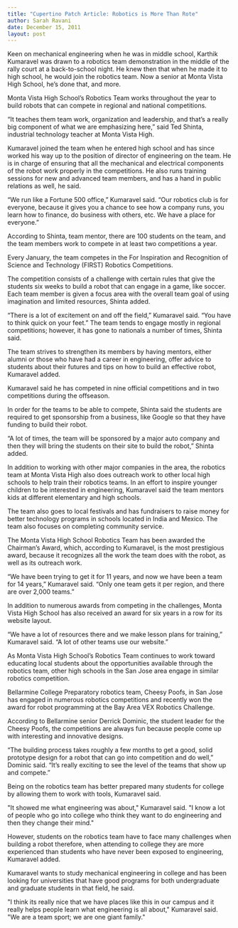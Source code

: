 ```yaml
---
title: "Cupertino Patch Article: Robotics is More Than Rote"
author: Sarah Ravani
date: December 15, 2011
layout: post
---
```


Keen on mechanical engineering when he was in middle school, Karthik Kumaravel
was drawn to a robotics team demonstration in the middle of the rally court at a
back-to-school night. He knew then that when he made it to high school, he would
join the robotics team. Now a senior at Monta Vista High School, he’s done that,
and more.

Monta Vista High School’s Robotics Team works throughout the year to build
robots that can compete in regional and national competitions.

“It teaches them team work, organization and leadership, and that’s a really big
component of what we are emphasizing here,” said Ted Shinta, industrial
technology teacher at Monta Vista High.

Kumaravel joined the team when he entered high school and has since worked his
way up to the position of director of engineering on the team. He is in charge
of ensuring that all the mechanical and electrical components of the robot work
properly in the competitions. He also runs training sessions for new and
advanced team members, and has a hand in public relations as well, he said.

“We run like a Fortune 500 office,” Kumaravel said. “Our robotics club is for
everyone, because it gives you a chance to see how a company runs, you learn how
to finance, do business with others, etc. We have a place for everyone.”

According to Shinta, team mentor, there are 100 students on the team, and the
team members work to compete in at least two competitions a year.

Every January, the team competes in the For Inspiration and Recognition of
Science and Technology (FIRST) Robotics Competitions.

The competition consists of a challenge with certain rules that give the
students six weeks to build a robot that can engage in a game, like soccer. Each
team member is given a focus area with the overall team goal of using
imagination and limited resources, Shinta added.

“There is a lot of excitement on and off the field,” Kumaravel said. “You have
to think quick on your feet.” The team tends to engage mostly in regional
competitions; however, it has gone to nationals a number of times, Shinta said.

The team strives to strengthen its members by having mentors, either alumni or
those who have had a career in engineering, offer advice to students about their
futures and tips on how to build an effective robot, Kumaravel added.

Kumaravel said he has competed in nine official competitions and in two
competitions during the offseason.

In order for the teams to be able to compete, Shinta said the students are
required to get sponsorship from a business, like Google so that they have
funding to build their robot.

“A lot of times, the team will be sponsored by a major auto company and then
they will bring the students on their site to build the robot,” Shinta added.

In addition to working with other major companies in the area, the robotics team
at Monta Vista High also does outreach work to other local high schools to help
train their robotics teams. In an effort to inspire younger children to be
interested in engineering, Kumaravel said the team mentors kids at different
elementary and high schools.

The team also goes to local festivals and has fundraisers to raise money for
better technology programs in schools located in India and Mexico. The team also
focuses on completing community service.

The Monta Vista High School Robotics Team has been awarded the Chairman’s Award,
which, according to Kumaravel, is the most prestigious award, because it
recognizes all the work the team does with the robot, as well as its outreach
work.

“We have been trying to get it for 11 years, and now we have been a team for 14
years,” Kumaravel said. “Only one team gets it per region, and there are over
2,000 teams.”

In addition to numerous awards from competing in the challenges, Monta Vista
High School has also received an award for six years in a row for its website
layout.

“We have a lot of resources there and we make lesson plans for training,”
Kumaravel said. “A lot of other teams use our website.”

As Monta Vista High School’s Robotics Team continues to work toward educating
local students about the opportunities available through the robotics team,
other high schools in the San Jose area engage in similar robotics competition.

Bellarmine College Preparatory robotics team, Cheesy Poofs, in San Jose has
engaged in numerous robotics competitions and recently won the award for robot
programming at the Bay Area VEX Robotics Challenge.

According to Bellarmine senior Derrick Dominic, the student leader for the
Cheesy Poofs, the competitions are always fun because people come up with
interesting and innovative designs.

“The building process takes roughly a few months to get a good, solid prototype
design for a robot that can go into competition and do well,” Dominic said.
“It’s really exciting to see the level of the teams that show up and compete.”

Being on the robotics team has better prepared many students for college by
allowing them to work with tools, Kumaravel said.

"It showed me what engineering was about," Kumaravel said. "I know a lot of
people who go into college who think they want to do engineering and then they
change their mind."

However, students on the robotics team have to face many challenges when
building a robot therefore, when attending to college they are more experienced
than students who have never been exposed to engineering, Kumaravel added.

Kumaravel wants to study mechanical engineering in college and has been looking
for universities that have good programs for both undergraduate and graduate
students in that field, he said.

"I think its really nice that we have places like this in our campus and it
really helps people learn what engineering is all about," Kumaravel said. "We
are a team sport; we are one giant family."
